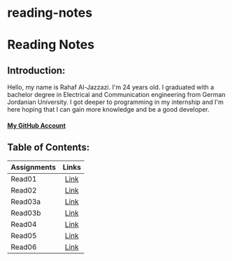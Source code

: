 # reading-notes
# Reading Notes
## Introduction:
Hello, my name is Rahaf Al-Jazzazi. I'm 24 years old. I graduated with a bachelor degree in Electrical and Communication engineering from German Jordanian University. I got deeper to programming in my internship and I'm here hoping that I can gain more knowledge and be a good developer.
#### [My GitHub Account](https://github.com/RahafJ96) 




## Table of Contents:

| Assignments   | Links         |
| ------------- |:-------------:|
| Read01       | [Link](read01.md) | 
| Read02     | [Link](read02.md)    |
| Read03a       | [Link](read03a.md) | 
| Read03b     | [Link](read03b.md)    |
| Read04 | [Link](read04.md)|
| Read05 | [Link](read05.md)|
| Read06 | [Link](read06.md)|

